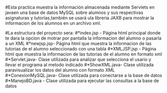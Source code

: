 #Esta practica muestra  la información almacenada mediante Servlets en javaen una base de datos MySQL sobre alumnos y sus respectivas asignaturas y tutorías,también se usará ula libreria JAXB para mostrar la informacion de los alumnos en un archivo xml. 

#La estructura del proyecto sera:
  #*index.jsp - Página html principal donde te dara la opcion de motrar por pantalla la informacion del alumno o pasarla a un XML
  #*newjsp.jsp- Página html que muestra la informacion de las tutorias de el alumno seleccionado con una tabla
  #*XMLJSP.jsp - Página html que muestra la informacion de las tutorias de el alumno en formato xml 
  #*Servlet.java-  Clase utilizada para analizar que selecciona el usario y llevar el programa al metodo indicado
  #*ShowXML.java- Clase utilizada paravisualizar los datos del alumno con formato XML
  #*ConexionMySQL.java- Clase utilizada para conectarse a la base de datos
  #*ManejoBD.java - Clase utilizada para ejecutar las consultas a la base de datos
  
  
  

















